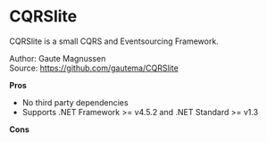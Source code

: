 # CQRSlite
CQRSlite is a small CQRS and Eventsourcing Framework.

Author: Gaute Magnussen    
Source: https://github.com/gautema/CQRSlite

**Pros**
* No third party dependencies
* Supports .NET Framework >= v4.5.2 and .NET Standard >= v1.3

**Cons**

